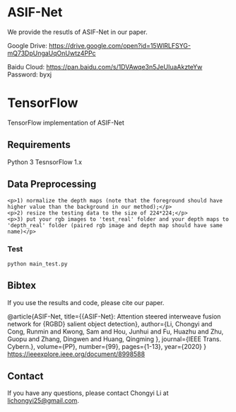 # ASIF-Net

We provide the resutls of ASIF-Net in our paper. 

Google Drive: https://drive.google.com/open?id=15WlRLFSYG-mQ73DpUngaUqOnUwtz4PPc

Baidu Cloud: https://pan.baidu.com/s/1DVAwqe3n5JeUIuaAkzteYw  Password: byxj



# TensorFlow
TensorFlow implementation of ASIF-Net

## Requirements
Python 3
TesnsorFlow 1.x

## Data Preprocessing
```
<p>1) normalize the depth maps (note that the foreground should have higher value than the background in our method);</p>
<p>2) resize the testing data to the size of 224*224;</p>
<p>3) put your rgb images to 'test_real' folder and your depth maps to 'depth_real' folder (paired rgb image and depth map should have same name)</p>
```


### Test
```
python main_test.py
```

## Bibtex


If you use the results and code, please cite our paper.

@article{ASIF-Net,
  title={{ASIF-Net}: Attention steered interweave fusion network for {RGBD} salient object detection},
  author={Li, Chongyi and Cong, Runmin and Kwong, Sam and Hou, Junhui and Fu, Huazhu and Zhu, Guopu and Zhang, Dingwen and Huang, Qingming },
  journal={IEEE Trans. Cybern.},
  volume={PP},
  number={99},
  pages={1-13},
  year={2020}
}
https://ieeexplore.ieee.org/document/8998588

## Contact
If you have any questions, please contact Chongyi Li at lichongyi25@gmail.com.

